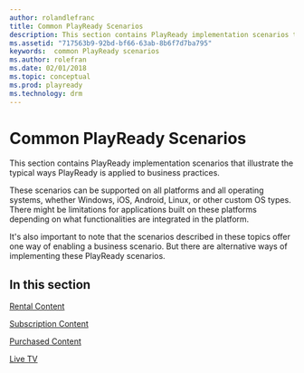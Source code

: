```yaml
---
author: rolandlefranc
title: Common PlayReady Scenarios
description: This section contains PlayReady implementation scenarios that illustrate the typical ways PlayReady is applied to business practices.
ms.assetid: "717563b9-92bd-bf66-63ab-8b6f7d7ba795"
keywords:  common PlayReady scenarios
ms.author: rolefran
ms.date: 02/01/2018
ms.topic: conceptual
ms.prod: playready
ms.technology: drm
---
```



# Common PlayReady Scenarios


This section contains PlayReady implementation scenarios that illustrate the typical ways PlayReady is applied to business practices.

These scenarios can be supported on all platforms and all operating systems, whether Windows, iOS, Android, Linux, or other custom OS types. There might be limitations for applications built on these platforms depending on what functionalities are integrated in the platform.

It's also important to note that the scenarios described in these topics offer one way of enabling a business scenario. But there are alternative ways of implementing these PlayReady scenarios.

## In this section

[Rental Content](scenario-rental-content.md)

[Subscription Content](scenario-subscription-content.md)

[Purchased Content](scenario-purchased-content.md)

[Live TV](scenario-live-tv.md)

